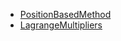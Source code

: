 * [PositionBasedMethod](./PositionBasedMethod/index.html)
* [LagrangeMultipliers](./LagrangeMultipliers/index.html)
